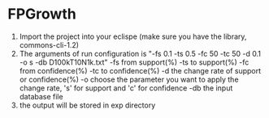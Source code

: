 FPGrowth
========

1. Import the project into your eclispe (make sure you have the library, commons-cli-1.2)
2. The arguments of run configuration is "-fs 0.1 -ts 0.5 -fc 50 -tc 50 -d 0.1 -o s -db D100kT10N1k.txt"
    -fs from support(%)
    -ts to support(%)
    -fc from confidence(%)
    -tc to confidence(%)
    -d the change rate of support or confidence(%)
    -o choose the parameter you want to apply the change rate, 's' for support and 'c' for confidence
    -db the input database file
3. the output will be stored in exp directory
